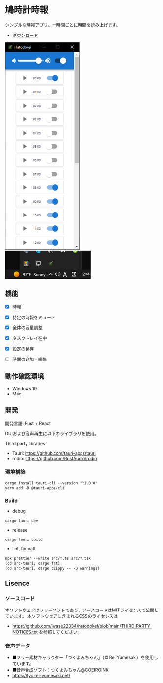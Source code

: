# 鳩時計時報

シンプルな時報アプリ。一時間ごとに時間を読み上げます。

 - [ダウンロード](https://github.com/iwase22334/hatodokei/releases)

![キャプチャ1](https://raw.githubusercontent.com/iwase22334/hatodokei/main/capture/Capture1.png)
![キャプチャ2](https://raw.githubusercontent.com/iwase22334/hatodokei/main/capture/Capture2.png)

## 機能

 - [x] 時報
 - [x] 特定の時報をミュート
 - [x] 全体の音量調整
 - [x] タスクトレイ在中
 - [x] 設定の保存
 - [ ] 時間の追加・編集


## 動作確認環境

 - Windows 10
 - Mac

## 開発

開発言語: Rust + React

GUIおよび音声再生に以下のライブラリを使用。

Third party libraries

 - Tauri: https://github.com/tauri-apps/tauri
 - rodio: https://github.com/RustAudio/rodio

### 環境構築

```
cargo install tauri-cli --version "^1.0.0"
yarn add -D @tauri-apps/cli
```

### Build

- debug
```
cargo tauri dev
```

- release
```
cargo tauri build
```

- lint, formatt

```
npx prettier --write src/*.ts src/*.tsx
(cd src-tauri; cargo fmt)
(cd src-tauri; cargo clippy -- -D warnings)
```

## Lisence

### ソースコード

本ソフトウェアはフリーソフトであり、ソースコードはMITライセンスで公開しています。 
本ソフトウェアに含まれるOSSのライセンスは
 - https://github.com/iwase22334/hatodokei/blob/main/THIRD-PARTY-NOTICES.txt
を参照してください。

### 音声データ

 - ■フリー素材キャラクター「つくよみちゃん」（© Rei Yumesaki）を使用しています。
 - ■音声合成ソフト：つくよみちゃん@COEIROINK
 - https://tyc.rei-yumesaki.net/
